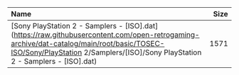|Name|Size|
|:---|---:|
|[Sony PlayStation 2 - Samplers - [ISO].dat](https://raw.githubusercontent.com/open-retrogaming-archive/dat-catalog/main/root/basic/TOSEC-ISO/Sony/PlayStation 2/Samplers/[ISO]/Sony PlayStation 2 - Samplers - [ISO].dat)|1571|
